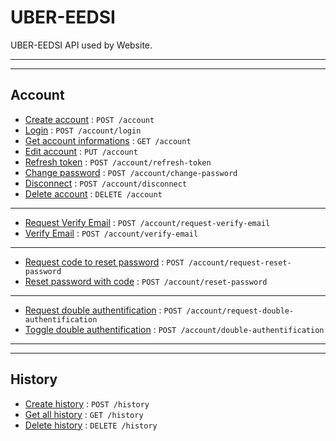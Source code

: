 # UBER-EEDSI

UBER-EEDSI API used by Website.

---

---

## Account

- [Create account](doc/account/create.md) : `POST /account`
- [Login](doc/account/login.md) : `POST /account/login`
- [Get account informations](doc/account/data.md) : `GET /account`
- [Edit account](doc/account/edit.md) : `PUT /account`
- [Refresh token](doc/account/refresh-token.md) : `POST /account/refresh-token`
- [Change password](doc/account/change-password.md) : `POST /account/change-password`
- [Disconnect](doc/account/disconnect.md) : `POST /account/disconnect`
- [Delete account](doc/account/delete.md) : `DELETE /account`

---

- [Request Verify Email](doc/account/request-verify-email.md) : `POST /account/request-verify-email`
- [Verify Email](doc/account/verify-email.md) : `POST /account/verify-email`

---

- [Request code to reset password](doc/account/request-reset-password.md) : `POST /account/request-reset-password`
- [Reset password with code](doc/account/reset-password.md) : `POST /account/reset-password`

---

- [Request double authentification](doc/account/request-double-authentification.md) : `POST /account/request-double-authentification`
- [Toggle double authentification](doc/account/double-authentification.md) : `POST /account/double-authentification`

---

---

## History

- [Create history](doc/history/create.md) : `POST /history`
- [Get all history](doc/history/data.md) : `GET /history`
- [Delete history](doc/history/delete.md) : `DELETE /history`
